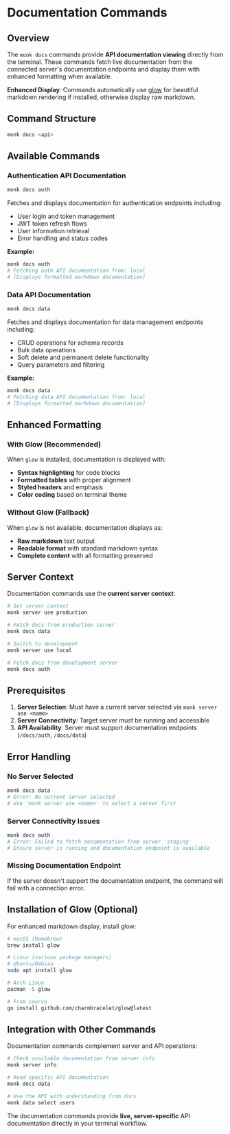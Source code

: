 # Documentation Commands

## Overview

The `monk docs` commands provide **API documentation viewing** directly from the terminal. These commands fetch live documentation from the connected server's documentation endpoints and display them with enhanced formatting when available.

**Enhanced Display**: Commands automatically use [glow](https://github.com/charmbracelet/glow) for beautiful markdown rendering if installed, otherwise display raw markdown.

## Command Structure

```bash
monk docs <api>
```

## Available Commands

### **Authentication API Documentation**
```bash
monk docs auth
```

Fetches and displays documentation for authentication endpoints including:
- User login and token management
- JWT token refresh flows
- User information retrieval
- Error handling and status codes

**Example:**
```bash
monk docs auth
# Fetching auth API documentation from: local
# [Displays formatted markdown documentation]
```

### **Data API Documentation**
```bash
monk docs data
```

Fetches and displays documentation for data management endpoints including:
- CRUD operations for schema records
- Bulk data operations
- Soft delete and permanent delete functionality
- Query parameters and filtering

**Example:**
```bash
monk docs data
# Fetching data API documentation from: local
# [Displays formatted markdown documentation]
```

## Enhanced Formatting

### **With Glow (Recommended)**
When `glow` is installed, documentation is displayed with:
- **Syntax highlighting** for code blocks
- **Formatted tables** with proper alignment
- **Styled headers** and emphasis
- **Color coding** based on terminal theme

### **Without Glow (Fallback)**
When `glow` is not available, documentation displays as:
- **Raw markdown** text output
- **Readable format** with standard markdown syntax
- **Complete content** with all formatting preserved

## Server Context

Documentation commands use the **current server context**:

```bash
# Set server context
monk server use production

# Fetch docs from production server
monk docs data

# Switch to development
monk server use local

# Fetch docs from development server  
monk docs auth
```

## Prerequisites

1. **Server Selection**: Must have a current server selected via `monk server use <name>`
2. **Server Connectivity**: Target server must be running and accessible
3. **API Availability**: Server must support documentation endpoints (`/docs/auth`, `/docs/data`)

## Error Handling

### **No Server Selected**
```bash
monk docs data
# Error: No current server selected
# Use 'monk server use <name>' to select a server first
```

### **Server Connectivity Issues**
```bash
monk docs auth
# Error: Failed to fetch documentation from server 'staging'
# Ensure server is running and documentation endpoint is available
```

### **Missing Documentation Endpoint**
If the server doesn't support the documentation endpoint, the command will fail with a connection error.

## Installation of Glow (Optional)

For enhanced markdown display, install glow:

```bash
# macOS (Homebrew)
brew install glow

# Linux (various package managers)
# Ubuntu/Debian
sudo apt install glow

# Arch Linux  
pacman -S glow

# From source
go install github.com/charmbracelet/glow@latest
```

## Integration with Other Commands

Documentation commands complement server and API operations:

```bash
# Check available documentation from server info
monk server info

# Read specific API documentation
monk docs data

# Use the API with understanding from docs
monk data select users
```

The documentation commands provide **live, server-specific** API documentation directly in your terminal workflow.